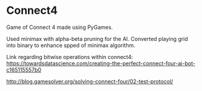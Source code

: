 # Connect4

Game of Connect 4 made using PyGames. 

Used minimax with alpha-beta pruning for the AI. Converted playing grid into binary to enhance spped of minimax algorithm.

Link regarding bitwise operations within connect4:
https://towardsdatascience.com/creating-the-perfect-connect-four-ai-bot-c165115557b0


http://blog.gamesolver.org/solving-connect-four/02-test-protocol/
